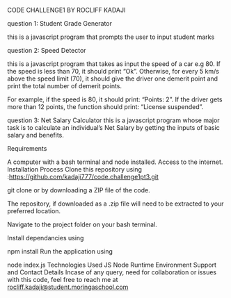 CODE CHALLENGE1
BY ROCLIFF KADAJI

question 1: Student Grade Generator

this is a javascript program that prompts the user to input student marks

question 2: Speed Detector 

this is a javascript program that takes as input the speed of a car e.g 80. If the speed is less than 70, it should print “Ok”. Otherwise, for every 5 km/s above the speed limit (70), it should give the driver one demerit point and print the total number of demerit points.

For example, if the speed is 80, it should print: “Points: 2”. If the driver gets more than 12 points, the function should print: “License suspended”.

question 3: Net Salary Calculator  this is a javascript program whose major task is to calculate an individual’s Net Salary by getting the inputs of basic salary and benefits.

Requirements

A computer with a bash terminal and node installed. Access to the internet. Installation Process Clone this repository using :https://github.com/kadaji777/code.challenge1pt3.git

git clone or by downloading a ZIP file of the code.

The repository, if downloaded as a .zip file will need to be extracted to your preferred location.

Navigate to the project folder on your bash terminal.

Install dependancies using

npm install Run the application using

node index.js Technologies Used JS Node Runtime Environment Support and Contact Details Incase of any query, need for collaboration or issues with this code, feel free to reach me at rocliff.kadaji@student.moringaschool.com
